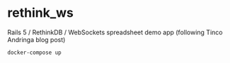# rethink_ws
Rails 5 / RethinkDB / WebSockets spreadsheet demo app (following Tinco Andringa blog post)

`docker-compose up`
